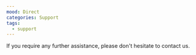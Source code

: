 ```yaml
---
mood: Direct
categories: Support
tags:
  - support
---
```

If you require any further assistance, please don't hesitate to contact us.